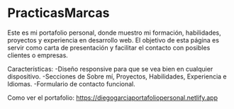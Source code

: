 # PracticasMarcas
Este es mi portafolio personal, donde muestro mi formación, habilidades, proyectos y experiencia en desarrollo web. El objetivo de esta página es servir como carta de presentación y facilitar el contacto con posibles clientes o empresas.

Características:
-Diseño responsive para que se vea bien en cualquier dispositivo.
-Secciones de Sobre mí, Proyectos, Habilidades, Experiencia e Idiomas.
-Formulario de contacto funcional.

Como ver el portafolio:
https://diegogarciaportafoliopersonal.netlify.app
